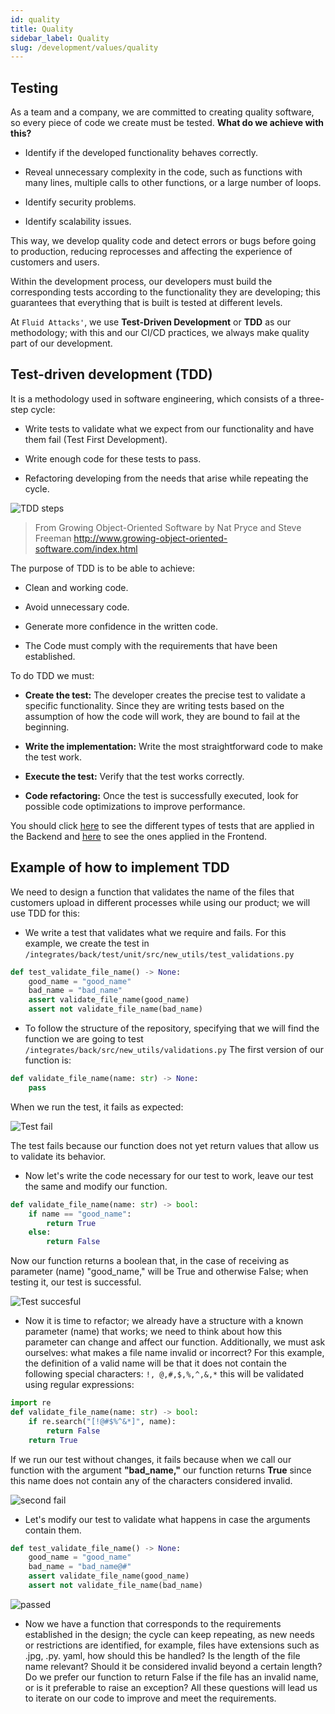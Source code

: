 ```yaml
---
id: quality
title: Quality
sidebar_label: Quality
slug: /development/values/quality
---
```


## Testing

As a team and a company,
we are committed to creating quality software,
so every piece of code we create must be tested.
**What do we achieve with this?**

- Identify if the developed functionality behaves correctly.

- Reveal unnecessary complexity in the code,
  such as functions with many lines,
  multiple calls to other functions,
  or a large number of loops.

- Identify security problems.

- Identify scalability issues.

This way,
we develop quality code and detect errors
or bugs before going to production,
reducing reprocesses and affecting
the experience of customers and users.

Within the development process,
our developers must build the corresponding
tests according to the functionality
they are developing;
this guarantees that everything that
is built is tested at different levels.

At `Fluid Attacks'`,
we use **Test-Driven Development**
or **TDD** as our methodology;
with this and our CI/CD practices,
we always make quality part of our development.

## Test-driven development (TDD)

It is a methodology used in software engineering,
which consists of a three-step cycle:

- Write tests to validate what we expect
  from our functionality and have them fail
  (Test First Development).

- Write enough code for these tests to pass.

- Refactoring developing from the needs that
  arise while repeating the cycle.

![TDD steps](https://res.cloudinary.com/fluid-attacks/image/upload/v1676369649/docs/development/values/process_tdd.jpg)

> From Growing Object-Oriented Software by Nat Pryce
> and Steve Freeman
> <http://www.growing-object-oriented-software.com/index.html>

The purpose of TDD is to be able to achieve:

- Clean and working code.

- Avoid unnecessary code.

- Generate more confidence in the written code.

- The Code must comply with the requirements that have been established.

To do TDD we must:

- **Create the test:**
  The developer creates the precise test
  to validate a specific functionality.
  Since they are writing tests based on the
  assumption of how the code will work,
  they are bound to fail at the beginning.

- **Write the implementation:**
  Write the most straightforward code to make the test work.

- **Execute the test:**
  Verify that the test works correctly.

- **Code refactoring:**
  Once the test is successfully executed,
  look for possible code optimizations to
  improve performance.

You should click
[here](/development/products/integrates/backend/testing/)
to see the different
types of tests that are applied in the Backend
and
[here](/development/products/integrates/frontend#frontend-testing)
to see the ones applied in the Frontend.

## Example of how to implement TDD

We need to design a function that validates
the name of the files that customers upload in
different processes while using our product;
we will use TDD for this:

- We write a test that validates what we require and fails.
  For this example, we create the test in
  `/integrates/back/test/unit/src/new_utils/test_validations.py`

```python
def test_validate_file_name() -> None:
    good_name = "good_name"
    bad_name = "bad_name"
    assert validate_file_name(good_name)
    assert not validate_file_name(bad_name)

```

- To follow the structure of the repository,
  specifying that we will find the function we are going to test
  `/integrates/back/src/new_utils/validations.py`
  The first version of our function is:

```python
def validate_file_name(name: str) -> None:
    pass

```

When we run the test,
it fails as expected:

![Test fail](https://res.cloudinary.com/fluid-attacks/image/upload/v1676375093/docs/development/values/failed.png)

The test fails because our function does not yet
return values that allow us to validate its behavior.

- Now let's write the code necessary for our test to work,
  leave our test the same  and modify our function.

```python
def validate_file_name(name: str) -> bool:
    if name == "good_name":
        return True
    else:
        return False

```

Now our function returns a boolean that,
in the case of receiving as parameter (name) "good_name,"
will be True and otherwise False;
when testing it,
our test is successful.

![Test succesful](https://res.cloudinary.com/fluid-attacks/image/upload/v1676375620/docs/development/values/succesful.png)

- Now it is time to refactor;
  we already have a structure with a known
  parameter (name) that works;
  we need to think about how this parameter
  can change and affect our function.
  Additionally,
  we must ask ourselves:
  what makes a file name invalid or incorrect?
  For this example,
  the definition of a valid name will be that
  it does not contain the following special characters:
  `!, @,#,$,%,^,&,*`
  this will be validated using regular expressions:

```python
import re
def validate_file_name(name: str) -> bool:
    if re.search("[!@#$%^&*]", name):
        return False
    return True

```

If we run our test without changes,
it fails because when we call our
function with the argument **"bad_name,"**
our function returns **True**
since this name does not contain any
of the characters considered invalid.

![second fail](https://res.cloudinary.com/fluid-attacks/image/upload/v1676379764/docs/development/values/secod_filed.png)

- Let's modify our test to validate what happens
  in case the arguments contain them.

```python
def test_validate_file_name() -> None:
    good_name = "good_name"
    bad_name = "bad_name@#"
    assert validate_file_name(good_name)
    assert not validate_file_name(bad_name)

```

![passed](https://res.cloudinary.com/fluid-attacks/image/upload/v1676381578/docs/development/values/passed.png)

- Now we have a function that corresponds to the
  requirements established in the design;
  the cycle can keep repeating,
  as new needs or restrictions are identified,
  for example,
  files have extensions such as .jpg,
  .py.
  yaml,
  how should this be handled?
  Is the length of the file name relevant?
  Should it be considered invalid beyond a certain length?
  Do we prefer our function to return False
  if the file has an invalid name,
  or is it preferable to raise an exception?
  All these questions will lead us to iterate
  on our code to improve and meet the requirements.
